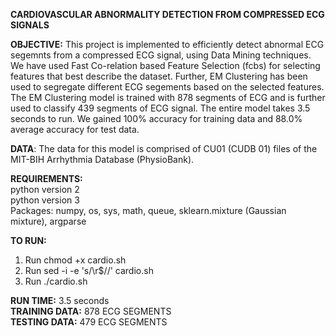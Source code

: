 <b>CARDIOVASCULAR ABNORMALITY DETECTION FROM COMPRESSED ECG SIGNALS</b><br>

<b>OBJECTIVE:</b> This project is implemented to efficiently detect abnormal ECG segemnts from a compressed ECG signal, using Data Mining techniques. We have used Fast Co-relation based Feature Selection (fcbs) for selecting features that best describe the dataset. Further, EM Clustering has been used to segregate different ECG segements based on the selected features. The EM Clustering model is trained with 878 segments of ECG and is further used to classify 439 segments of ECG signal. The entire model takes 3.5 seconds to run. 
We gained 100% accuracy for training data and 88.0% average accuracy for test data.

<b>DATA</b>: The data for this model is comprised of CU01 (CUDB 01) files of the MIT-BIH Arrhythmia Database (PhysioBank).

<b>REQUIREMENTS:</b><br>
python version 2 <br>
python version 3 <br>
Packages: numpy, os, sys, math, queue, sklearn.mixture (Gaussian mixture), argparse  <br>

<b>TO RUN:</b>
1. Run chmod +x cardio.sh
2. Run sed -i -e 's/\r$//' cardio.sh
3. Run ./cardio.sh<br>

<b>RUN TIME:</b> 3.5 seconds<br>
<b>TRAINING DATA:</b> 878 ECG SEGMENTS <br>
<b>TESTING DATA:</b> 479 ECG SEGMENTS<br>
